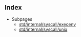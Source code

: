 # 

## Index

* Subpages
  * [std/internal/syscall/execenv](syscall/execenv.md)
  * [std/internal/syscall/unix](syscall/unix.md)



